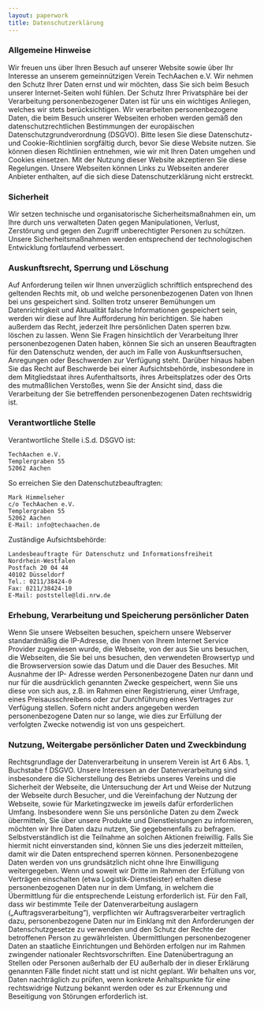 ```yaml
---
layout: paperwork
title: Datenschutzerklärung
---
```


### Allgemeine Hinweise

Wir freuen uns über Ihren Besuch auf unserer Website sowie über Ihr Interesse an unserem gemeinnützigen Verein TechAachen e.V. Wir nehmen den Schutz Ihrer Daten ernst und wir möchten, dass Sie sich beim Besuch unserer Internet-Seiten wohl fühlen. Der Schutz Ihrer Privatsphäre bei der Verarbeitung personenbezogener Daten ist für uns ein wichtiges Anliegen, welches wir stets berücksichtigen. Wir verarbeiten personenbezogene Daten, die beim Besuch unserer Webseiten erhoben werden gemäß den datenschutzrechtlichen Bestimmungen der europäischen Datenschutzgrundverordnung (DSGVO).
Bitte lesen Sie diese Datenschutz- und Cookie-Richtlinien sorgfältig durch, bevor Sie diese Website nutzen. Sie können diesen Richtlinien entnehmen, wie wir mit Ihren Daten umgehen und Cookies einsetzen. Mit der Nutzung dieser Website akzeptieren Sie diese Regelungen.
Unsere Webseiten können Links zu Webseiten anderer Anbieter enthalten, auf die sich diese Datenschutzerklärung nicht erstreckt.

### Sicherheit

Wir setzen technische und organisatorische Sicherheitsmaßnahmen ein, um Ihre durch uns verwalteten Daten gegen Manipulationen, Verlust, Zerstörung und gegen den Zugriff unberechtigter Personen zu schützen. Unsere Sicherheitsmaßnahmen werden entsprechend der technologischen Entwicklung fortlaufend verbessert.

### Auskunftsrecht, Sperrung und Löschung

Auf Anforderung teilen wir Ihnen unverzüglich schriftlich entsprechend des geltenden Rechts mit, ob und welche personenbezogenen Daten von Ihnen bei uns gespeichert sind. Sollten trotz unserer Bemühungen um Datenrichtigkeit und Aktualität falsche Informationen gespeichert sein, werden wir diese auf Ihre Aufforderung hin berichtigen. Sie haben außerdem das Recht, jederzeit Ihre persönlichen Daten sperren bzw. löschen zu lassen.
Wenn Sie Fragen hinsichtlich der Verarbeitung Ihrer personenbezogenen Daten haben, können Sie sich an unseren Beauftragten für den Datenschutz wenden, der auch im Falle von Auskunftsersuchen, Anregungen oder Beschwerden zur Verfügung steht.
Darüber hinaus haben Sie das Recht auf Beschwerde bei einer Aufsichtsbehörde, insbesondere in dem Mitgliedstaat ihres Aufenthaltsorts, ihres Arbeitsplatzes oder des Orts des mutmaßlichen Verstoßes, wenn Sie der Ansicht sind, dass die Verarbeitung der Sie betreffenden personenbezogenen Daten rechtswidrig ist.
 
### Verantwortliche Stelle

Verantwortliche Stelle i.S.d. DSGVO ist:

    TechAachen e.V.
    Templergraben 55
    52062 Aachen
 
So erreichen Sie den Datenschutzbeauftragten:

    Mark Himmelseher
    c/o TechAachen e.V.
    Templergraben 55
    52062 Aachen
    E-Mail: info@techaachen.de

Zuständige Aufsichtsbehörde:

    Landesbeauftragte für Datenschutz und Informationsfreiheit
    Nordrhein-Westfalen
    Postfach 20 04 44
    40102 Düsseldorf
    Tel.: 0211/38424-0
    Fax: 0211/38424-10
    E-Mail: poststelle@ldi.nrw.de

### Erhebung, Verarbeitung und Speicherung persönlicher Daten

Wenn Sie unsere Webseiten besuchen, speichern unsere Webserver standardmäßig die IP-Adresse, die Ihnen von Ihrem Internet Service Provider zugewiesen wurde, die Webseite, von der aus Sie uns besuchen, die Webseiten, die Sie bei uns besuchen, den verwendeten Browsertyp und die Browserversion sowie das Datum und die Dauer des Besuches.
Mit Ausnahme der IP- Adresse werden Personenbezogene Daten nur dann und nur für die ausdrücklich genannten Zwecke gespeichert, wenn Sie uns diese von sich aus, z.B. im Rahmen einer Registrierung, einer Umfrage, eines Preisausschreibens oder zur Durchführung eines Vertrages zur Verfügung stellen.
Sofern nicht anders angegeben werden personenbezogene Daten nur so lange, wie dies zur Erfüllung der verfolgten Zwecke notwendig ist von uns gespeichert.

### Nutzung, Weitergabe persönlicher Daten und Zweckbindung

Rechtsgrundlage der Datenverarbeitung in unserem Verein ist Art 6 Abs. 1, Buchstabe f DSGVO. Unsere Interessen an der Datenverarbeitung sind insbesondere die Sicherstellung des Betriebs unseres Vereins und die Sicherheit der Webseite, die Untersuchung der Art und Weise der Nutzung der Webseite durch Besucher, und die Vereinfachung der Nutzung der Webseite, sowie für Marketingzwecke im jeweils dafür erforderlichen Umfang. Insbesondere wenn Sie uns persönliche Daten zu dem Zweck übermitteln, Sie über unsere Produkte und Dienstleistungen zu informieren, möchten wir Ihre Daten dazu nutzen, Sie gegebenenfalls zu befragen. Selbstverständlich ist die Teilnahme an solchen Aktionen freiwillig. Falls Sie hiermit nicht einverstanden sind, können Sie uns dies jederzeit mitteilen, damit wir die Daten entsprechend sperren können.
Personenbezogene Daten werden von uns grundsätzlich nicht ohne Ihre Einwilligung weitergegeben. Wenn und soweit wir Dritte im Rahmen der Erfüllung von Verträgen einschalten (etwa Logistik-Dienstleister) erhalten diese personenbezogenen Daten nur in dem Umfang, in welchem die Übermittlung für die entsprechende Leistung erforderlich ist. Für den Fall, dass wir bestimmte Teile der Datenverarbeitung auslagern („Auftragsverarbeitung“), verpflichten wir Auftragsverarbeiter vertraglich dazu, personenbezogene Daten nur im Einklang mit den Anforderungen der Datenschutzgesetze zu verwenden und den Schutz der Rechte der betroffenen Person zu gewährleisten.
Übermittlungen personenbezogener Daten an staatliche Einrichtungen und Behörden erfolgen nur im Rahmen zwingender nationaler Rechtsvorschriften.
Eine Datenübertragung an Stellen oder Personen außerhalb der EU außerhalb der in dieser Erklärung genannten Fälle findet nicht statt und ist nicht geplant.
Wir behalten uns vor, Daten nachträglich zu prüfen, wenn konkrete Anhaltspunkte für eine rechtswidrige Nutzung bekannt werden oder es zur Erkennung und Beseitigung von Störungen erforderlich ist.
